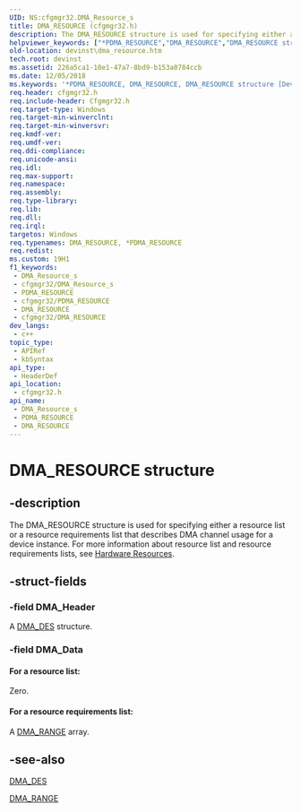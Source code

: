 ```yaml
---
UID: NS:cfgmgr32.DMA_Resource_s
title: DMA_RESOURCE (cfgmgr32.h)
description: The DMA_RESOURCE structure is used for specifying either a resource list or a resource requirements list that describes DMA channel usage for a device instance.
helpviewer_keywords: ["*PDMA_RESOURCE","DMA_RESOURCE","DMA_RESOURCE structure [Device and Driver Installation]","PDMA_RESOURCE","PDMA_RESOURCE structure pointer [Device and Driver Installation]","cfgmgr32/DMA_RESOURCE","cfgmgr32/PDMA_RESOURCE","cfgmgrst_7efdb1b3-3104-4bbe-81a6-e118a75a70a3.xml","devinst.dma_resource"]
old-location: devinst\dma_resource.htm
tech.root: devinst
ms.assetid: 226a5ca1-10e1-47a7-8bd9-b153a0784ccb
ms.date: 12/05/2018
ms.keywords: '*PDMA_RESOURCE, DMA_RESOURCE, DMA_RESOURCE structure [Device and Driver Installation], PDMA_RESOURCE, PDMA_RESOURCE structure pointer [Device and Driver Installation], cfgmgr32/DMA_RESOURCE, cfgmgr32/PDMA_RESOURCE, cfgmgrst_7efdb1b3-3104-4bbe-81a6-e118a75a70a3.xml, devinst.dma_resource'
req.header: cfgmgr32.h
req.include-header: Cfgmgr32.h
req.target-type: Windows
req.target-min-winverclnt: 
req.target-min-winversvr: 
req.kmdf-ver: 
req.umdf-ver: 
req.ddi-compliance: 
req.unicode-ansi: 
req.idl: 
req.max-support: 
req.namespace: 
req.assembly: 
req.type-library: 
req.lib: 
req.dll: 
req.irql: 
targetos: Windows
req.typenames: DMA_RESOURCE, *PDMA_RESOURCE
req.redist: 
ms.custom: 19H1
f1_keywords:
 - DMA_Resource_s
 - cfgmgr32/DMA_Resource_s
 - PDMA_RESOURCE
 - cfgmgr32/PDMA_RESOURCE
 - DMA_RESOURCE
 - cfgmgr32/DMA_RESOURCE
dev_langs:
 - c++
topic_type:
 - APIRef
 - kbSyntax
api_type:
 - HeaderDef
api_location:
 - cfgmgr32.h
api_name:
 - DMA_Resource_s
 - PDMA_RESOURCE
 - DMA_RESOURCE
---
```


# DMA_RESOURCE structure


## -description

The DMA_RESOURCE structure is used for specifying either a resource list or a resource requirements list that describes DMA channel usage for a device instance. For more information about resource list and resource requirements lists, see <a href="/windows-hardware/drivers/kernel/hardware-resources">Hardware Resources</a>.

## -struct-fields

### -field DMA_Header

A [DMA_DES](/windows/desktop/api/cfgmgr32/ns-cfgmgr32-dma_des) structure.

### -field DMA_Data

#### For a resource list:

Zero.



#### For a resource requirements list:

A [DMA_RANGE](/windows/desktop/api/cfgmgr32/ns-cfgmgr32-dma_range) array.

## -see-also

[DMA_DES](/windows/desktop/api/cfgmgr32/ns-cfgmgr32-dma_des)



[DMA_RANGE](/windows/desktop/api/cfgmgr32/ns-cfgmgr32-dma_range)

